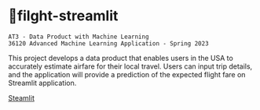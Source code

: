 # 🛫filght-streamlit
    AT3 - Data Product with Machine Learning 
    36120 Advanced Machine Learning Application - Spring 2023
    
This project develops a data product that enables users in the USA to accurately estimate airfare for their local travel. Users can input trip details, and the application will provide a prediction of the expected flight fare on Streamlit application.

[Steamlit](https://share.streamlit.io/-/auth/app?redirect_uri=https%3A%2F%2Fcrybaby-fareprediction.streamlit.app%2F)
